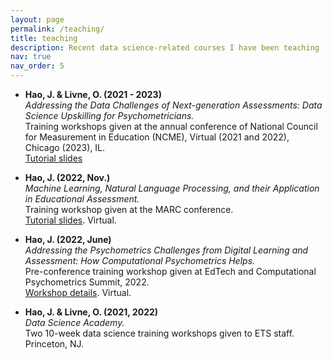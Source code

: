 ```yaml
---
layout: page
permalink: /teaching/
title: teaching
description: Recent data science-related courses I have been teaching
nav: true
nav_order: 5
---
```



- **Hao, J. & Livne, O. (2021 - 2023)**  
  *Addressing the Data Challenges of Next-generation Assessments: Data Science Upskilling for Psychometricians.*  
  Training workshops given at the annual conference of National Council for Measurement in Education (NCME), Virtual (2021 and 2022), Chicago (2023), IL.  
  [Tutorial slides](https://github.com/jgbrainstorm/NCME2023-data-science-workshop)

- **Hao, J. (2022, Nov.)**  
  *Machine Learning, Natural Language Processing, and their Application in Educational Assessment.*  
  Training workshop given at the MARC conference.  
  [Tutorial slides](https://github.com/jgbrainstorm/marc2022_trainingworkshop). Virtual.

- **Hao, J. (2022, June)**  
  *Addressing the Psychometrics Challenges from Digital Learning and Assessment: How Computational Psychometrics Helps.*  
  Pre-conference training workshop given at EdTech and Computational Psychometrics Summit, 2022.  
  [Workshop details](https://www.globalatpevents.com/ecps2022/pre-conference-workshop.aspx). Virtual.

- **Hao, J. & Livne, O. (2021, 2022)**  
  *Data Science Academy.*  
  Two 10-week data science training workshops given to ETS staff. Princeton, NJ.
